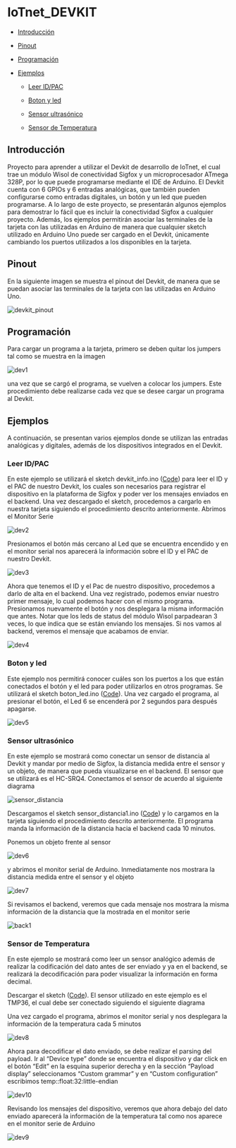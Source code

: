 IoTnet_DEVKIT=============-	[Introducción](#introducción)-	[Pinout](#pinout)-	[Programación](#programacion)-	[Ejemplos](#ejemplos)	-	[Leer ID/PAC](#leer-idpac)	-	[Boton y led](#boton-y-led)		-	[Sensor ultrasónico](#sensor-ultrasonico)

	-	[Sensor de Temperatura](#sensor-de-temperatura)Introducción------------Proyecto para aprender a utilizar el Devkit de desarrollo de IoTnet, el cual trae un módulo Wisol de conectividad Sigfox y un microprocesador ATmega 328P, por lo que puede programarse mediante el IDE de Arduino.El Devkit cuenta con 6 GPIOs y 6 entradas analógicas, que también pueden configurarse como entradas digitales, un botón y un led que pueden programarse. A lo largo de este proyecto, se presentarán algunos ejemplos para demostrar lo fácil que es incluir la conectividad Sigfox a cualquier proyecto. Además, los ejemplos permitirán asociar las terminales de la tarjeta con las utilizadas en Arduino de manera que cualquier sketch utilizado en Arduino Uno puede ser cargado en el Devkit, únicamente cambiando los puertos utilizados a los disponibles en la tarjeta.Pinout
------En la siguiente imagen se muestra el pinout del Devkit, de manera que se puedan asociar las terminales de la tarjeta con las utilizadas en Arduino Uno. ![devkit_pinout](https://github.com/Iotnet/IoTnet_DEVKIT/blob/master/images/devkit_pinout.jpg?raw=true)Programación------------Para cargar un programa a la tarjeta, primero se deben quitar los jumpers tal como se muestra en la imagen![dev1](https://github.com/Iotnet/IoTnet_DEVKIT/blob/master/images/dev1.png?raw=true)una vez que se cargó el programa, se vuelven a colocar los jumpers. Este procedimiento debe realizarse cada vez que se desee cargar un programa al Devkit.Ejemplos--------A continuación, se presentan varios ejemplos donde se utilizan las entradas analógicas y digitales, además de los dispositivos integrados en el Devkit.  ### Leer ID/PACEn este ejemplo se utilizará el sketch devkit_info.ino ([Code](Ejemplos/devkit_info/devkit_info.ino)) para leer el ID y el PAC de nuestro Devkit, los cuales son necesarios para registrar el dispositivo en la plataforma de Sigfox y poder ver los mensajes enviados en el backend. Una vez descargado el sketch, procedemos a cargarlo en nuestra tarjeta siguiendo el procedimiento descrito anteriormente.Abrimos el Monitor Serie ![dev2](https://github.com/Iotnet/IoTnet_DEVKIT/blob/master/images/dev2.png?raw=true)Presionamos el botón más cercano al Led que se encuentra encendido y en el monitor serial nos aparecerá la información sobre el ID y el PAC de nuestro Devkit.![dev3](https://github.com/Iotnet/IoTnet_DEVKIT/blob/master/images/dev3.png?raw=true)Ahora que tenemos el ID y el Pac de nuestro dispositivo, procedemos a darlo de alta en el backend. Una vez registrado, podemos enviar nuestro primer mensaje, lo cual podemos hacer con el mismo programa. Presionamos nuevamente el botón y nos desplegara la misma información que antes. Notar que los leds de status del módulo Wisol parpadearan 3 veces, lo que indica que se están enviando los mensajes. Si nos vamos al backend, veremos el mensaje que acabamos de enviar.![dev4](https://github.com/Iotnet/IoTnet_DEVKIT/blob/master/images/dev4.png?raw=true)### Boton y ledEste ejemplo nos permitirá conocer cuáles son los puertos a los que están conectados el botón y el led para poder utilizarlos en otros programas. Se utilizará el sketch boton_led.ino ([Code](Ejemplos/boton_led/boton_led.ino)). Una vez cargado el programa, al presionar el botón, el Led 6 se encenderá por 2 segundos para después apagarse.![dev5](https://github.com/Iotnet/IoTnet_DEVKIT/blob/master/images/dev5.png?raw=true)### Sensor ultrasónicoEn este ejemplo se mostrará como conectar un sensor de distancia al Devkit y mandar por medio de Sigfox, la distancia medida entre el sensor y un objeto, de manera que pueda visualizarse en el backend. El sensor que se utilizará es el HC-SRQ4. Conectamos el sensor de acuerdo al siguiente diagrama![sensor_distancia](https://github.com/Iotnet/IoTnet_DEVKIT/blob/master/images/sensor_distancia.jpg?raw=true)Descargamos el sketch sensor_distancia1.ino ([Code](Ejemplos/sensor_distancia1/sensor_distancia1.ino)) y lo cargamos en la tarjeta siguiendo el procedimiento descrito anteriormente. El programa manda la información de la distancia hacia el backend cada 10 minutos.Ponemos un objeto frente al sensor![dev6](https://github.com/Iotnet/IoTnet_DEVKIT/blob/master/images/dev6.png?raw=true)y abrimos el monitor serial de Arduino. Inmediatamente nos mostrara la distancia medida entre el sensor y el objeto![dev7](https://github.com/Iotnet/IoTnet_DEVKIT/blob/master/images/dev7.png?raw=true)Si revisamos el backend, veremos que cada mensaje nos mostrara la misma información de la distancia que la mostrada en el monitor serie![back1](https://github.com/Iotnet/IoTnet_DEVKIT/blob/master/images/back1.png?raw=true)

### Sensor de Temperatura

En este ejemplo se mostrará como leer un sensor analógico además de realizar la codificación del dato antes de ser enviado y ya en el backend, se realizará la decodificación para poder visualizar la información en forma decimal. 

Descargar el sketch ([Code](Ejemplos/sensor_temperatura/sensor_temperatura.ino)). El sensor utilizado en este ejemplo es el TMP36, el cual debe ser conectado siguiendo el siguiente diagrama

Una vez cargado el programa, abrimos el monitor serial y nos desplegara la información de la temperatura cada 5 minutos

![dev8](https://github.com/Iotnet/IoTnet_DEVKIT/blob/master/images/dev8.png?raw=true)

Ahora para decodificar el dato enviado, se debe realizar el parsing del payload. Ir al “Device type” donde se encuentra el dispositivo y dar click en el botón “Edit” en la esquina superior derecha y en la sección “Payload display” seleccionamos “Custom grammar” y en “Custom configuration” escribimos temp::float:32:little-endian 

![dev10](https://github.com/Iotnet/IoTnet_DEVKIT/blob/master/images/dev10.png?raw=true)

Revisando los mensajes del dispositivo, veremos que ahora debajo del dato enviado aparecerá la información de la temperatura tal como nos aparece en el monitor serie de Arduino

![dev9](https://github.com/Iotnet/IoTnet_DEVKIT/blob/master/images/dev9.png?raw=true)